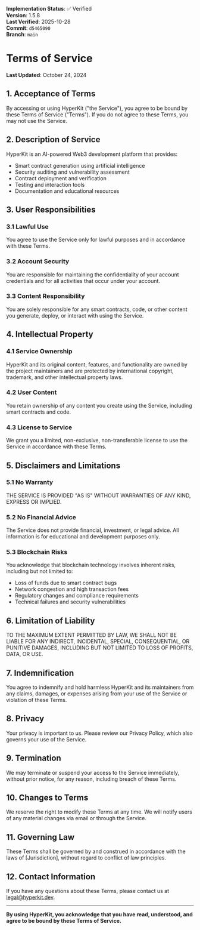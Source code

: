 <!-- AUDIT_BADGE_START -->
**Implementation Status**: ✅ Verified  
**Version**: 1.5.8  
**Last Verified**: 2025-10-28  
**Commit**: `d5465090`  
**Branch**: `main`  
<!-- AUDIT_BADGE_END -->

# Terms of Service

**Last Updated**: October 24, 2024

## 1. Acceptance of Terms

By accessing or using HyperKit ("the Service"), you agree to be bound by these Terms of Service ("Terms"). If you do not agree to these Terms, you may not use the Service.

## 2. Description of Service

HyperKit is an AI-powered Web3 development platform that provides:
- Smart contract generation using artificial intelligence
- Security auditing and vulnerability assessment
- Contract deployment and verification
- Testing and interaction tools
- Documentation and educational resources

## 3. User Responsibilities

### 3.1 Lawful Use
You agree to use the Service only for lawful purposes and in accordance with these Terms.

### 3.2 Account Security
You are responsible for maintaining the confidentiality of your account credentials and for all activities that occur under your account.

### 3.3 Content Responsibility
You are solely responsible for any smart contracts, code, or other content you generate, deploy, or interact with using the Service.

## 4. Intellectual Property

### 4.1 Service Ownership
HyperKit and its original content, features, and functionality are owned by the project maintainers and are protected by international copyright, trademark, and other intellectual property laws.

### 4.2 User Content
You retain ownership of any content you create using the Service, including smart contracts and code.

### 4.3 License to Service
We grant you a limited, non-exclusive, non-transferable license to use the Service in accordance with these Terms.

## 5. Disclaimers and Limitations

### 5.1 No Warranty
THE SERVICE IS PROVIDED "AS IS" WITHOUT WARRANTIES OF ANY KIND, EXPRESS OR IMPLIED.

### 5.2 No Financial Advice
The Service does not provide financial, investment, or legal advice. All information is for educational and development purposes only.

### 5.3 Blockchain Risks
You acknowledge that blockchain technology involves inherent risks, including but not limited to:
- Loss of funds due to smart contract bugs
- Network congestion and high transaction fees
- Regulatory changes and compliance requirements
- Technical failures and security vulnerabilities

## 6. Limitation of Liability

TO THE MAXIMUM EXTENT PERMITTED BY LAW, WE SHALL NOT BE LIABLE FOR ANY INDIRECT, INCIDENTAL, SPECIAL, CONSEQUENTIAL, OR PUNITIVE DAMAGES, INCLUDING BUT NOT LIMITED TO LOSS OF PROFITS, DATA, OR USE.

## 7. Indemnification

You agree to indemnify and hold harmless HyperKit and its maintainers from any claims, damages, or expenses arising from your use of the Service or violation of these Terms.

## 8. Privacy

Your privacy is important to us. Please review our Privacy Policy, which also governs your use of the Service.

## 9. Termination

We may terminate or suspend your access to the Service immediately, without prior notice, for any reason, including breach of these Terms.

## 10. Changes to Terms

We reserve the right to modify these Terms at any time. We will notify users of any material changes via email or through the Service.

## 11. Governing Law

These Terms shall be governed by and construed in accordance with the laws of [Jurisdiction], without regard to conflict of law principles.

## 12. Contact Information

If you have any questions about these Terms, please contact us at legal@hyperkit.dev.

---

**By using HyperKit, you acknowledge that you have read, understood, and agree to be bound by these Terms of Service.**
